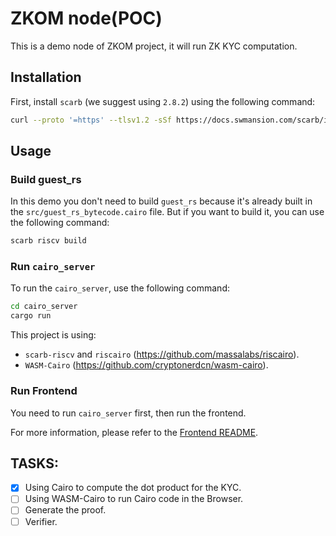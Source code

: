 # ZKOM node(POC)

This is a demo node of ZKOM project, it will run ZK KYC computation.

## Installation

First, install `scarb` (we suggest using `2.8.2`) using the following command:

```sh
curl --proto '=https' --tlsv1.2 -sSf https://docs.swmansion.com/scarb/install.sh | sh -s -- -v 2.8.2
```

## Usage

### Build guest_rs

In this demo you don't need to build `guest_rs` because it's already built in the `src/guest_rs_bytecode.cairo` file.
But if you want to build it, you can use the following command:

```sh
scarb riscv build
```

### Run `cairo_server`

To run the `cairo_server`, use the following command:

```sh
cd cairo_server
cargo run
```

This project is using:
- `scarb-riscv` and `riscairo` (<https://github.com/massalabs/riscairo>).
- `WASM-Cairo` (<https://github.com/cryptonerdcn/wasm-cairo>).

### Run Frontend

You need to run `cairo_server` first, then run the frontend.

For more information, please refer to the [Frontend README](Frontend/README.md).

## TASKS:

- [x] Using Cairo to compute the dot product for the KYC.
- [ ] Using WASM-Cairo to run Cairo code in the Browser.
- [ ] Generate the proof.
- [ ] Verifier.
